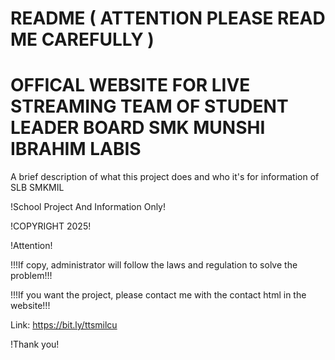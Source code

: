 # README ( ATTENTION PLEASE READ ME CAREFULLY )
# OFFICAL WEBSITE FOR LIVE STREAMING TEAM OF STUDENT LEADER BOARD SMK MUNSHI IBRAHIM LABIS

A brief description of what this project does and who it's for information of SLB SMKMIL

!School Project And Information Only!

!COPYRIGHT 2025!

!Attention!

!!!If copy, administrator will follow the laws and regulation to solve the problem!!!

!!!If you want the project, please contact me with the contact html in the website!!!

Link: https://bit.ly/ttsmilcu

!Thank you!
